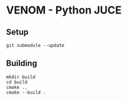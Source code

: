 # VENOM - Python JUCE

## Setup
```
git submodule --update
```
## Building
```
mkdir build
cd build
cmake ..
cmake --build .
```

